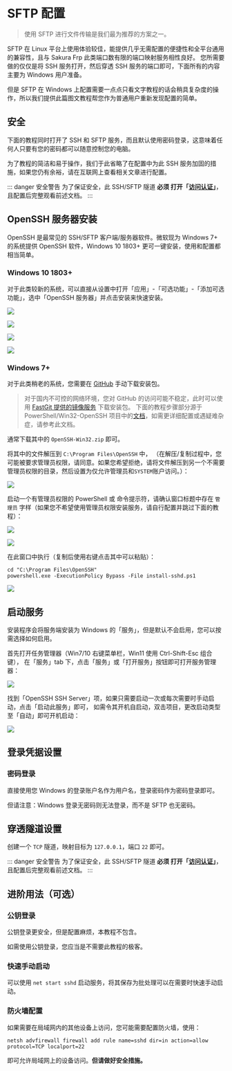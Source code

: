 # SFTP 配置

> 使用 SFTP 进行文件传输是我们最为推荐的方案之一。

SFTP 在 Linux 平台上使用体验较佳，能提供几乎无需配置的便捷性和全平台通用的兼容性，且与 Sakura Frp 此类端口数有限的端口映射服务相性良好。
您所需要做的仅仅是将 SSH 服务打开，然后穿透 SSH 服务的端口即可，下面所有的内容主要为 Windows 用户准备。

但是 SFTP 在 Windows 上配置需要一点点只看文字教程的话会稍具复杂度的操作，所以我们提供此篇图文教程帮您作为普通用户重新发现配置的简单。

## 安全

下面的教程同时打开了 SSH 和 SFTP 服务，而且默认使用密码登录，这意味着任何人只要有您的密码都可以随意控制您的电脑。

为了教程的简洁和易于操作，我们于此省略了在配置中为此 SSH 服务加固的措施，如果您仍有余裕，请在互联网上查看相关文章进行配置。

::: danger 安全警告
为了保证安全，此 SSH/SFTP 隧道 **必须 打开「[访问认证](/bestpractice/security)」**，且配置后完整观看前述文档。
:::

## OpenSSH 服务器安装

OpenSSH 是最常见的 SSH/SFTP 客户端/服务器软件。微软现为 Windows 7+ 的系统提供 OpenSSH 软件，Windows 10 1803+ 更可一键安装，使用和配置都相当简单。

### Windows 10 1803+

对于此类较新的系统，可以直接从设置中打开「应用」-「可选功能」-「添加可选功能」，选中「OpenSSH 服务器」并点击安装来快速安装。

![](./_images/sftp-win-setting-app.png)

![](./_images/sftp-win-setting-enable-feature.png)

![](./_images/sftp-win-setting-add-feature.png)

![](./_images/sftp-win-setting-add-sshd.png)

### Windows 7+

对于此类稍老的系统，您需要在 [GitHub](https://github.com/PowerShell/Win32-OpenSSH/releases/latest) 手动下载安装包。

> 对于国内不可控的网络环境，您对 GitHub 的访问可能不稳定，此时可以使用 [FastGit 提供的镜像服务](https://github.com/PowerShell/Win32-OpenSSH/releases/latest) 下载安装包。
> 下面的教程步骤部分源于 PowerShell/Win32-OpenSSH 项目中的[文档](https://github.com/PowerShell/Win32-OpenSSH/wiki/Install-Win32-OpenSSH)，如需更详细配置或遇疑难杂症，请参考此文档。

通常下载其中的 `OpenSSH-Win32.zip` 即可。

将其中的文件解压到 `C:\Program Files\OpenSSH` 中，
（在解压/复制过程中，您可能被要求管理员权限，请同意。如果您希望拒绝，请将文件解压到另一个不需要管理员权限的目录，然后设置为仅允许管理员和`SYSTEM`账户访问。）：

![](./_images/sftp-win-extract-sshd.png)

启动一个有管理员权限的 PowerShell 或 命令提示符，请确认窗口标题中存在 `管理员` 字样（如果您不希望使用管理员权限安装服务，请自行配置并跳过下面的教程）：

![](./_images/sftp-win-run-pwsh-admin.png)

![](./_images/sftp-win-is-admin.png)

在此窗口中执行（复制后使用右键点击其中可以粘贴）：

```batch
cd "C:\Program Files\OpenSSH"
powershell.exe -ExecutionPolicy Bypass -File install-sshd.ps1
```

![](./_images/sftp-win-win7-inst.png)

## 启动服务

安装程序会将服务端安装为 Windows 的「服务」，但是默认不会启用，您可以按需选择如何启用。

首先打开任务管理器（Win7/10 右键菜单栏，Win11 使用 Ctrl-Shift-Esc 组合键），
在「服务」tab 下，点击「服务」或「打开服务」按钮即可打开服务管理器：

![](./_images/sftp-win-services-btn.png)

找到「OpenSSH SSH Server」项，如果只需要启动一次或每次需要时手动启动，点击「启动此服务」即可，
如需令其开机自启动，双击项目，更改启动类型至「自动」即可开机启动：

![](./_images/sftp-win-services-manage.png)

## 登录凭据设置

### 密码登录

直接使用您 Windows 的登录账户名作为用户名，登录密码作为密码登录即可。

但请注意：Windows 登录无密码则无法登录，而不是 SFTP 也无密码。

## 穿透隧道设置

创建一个 `TCP` 隧道，映射目标为 `127.0.0.1`，端口 `22` 即可。

::: danger 安全警告
为了保证安全，此 SSH/SFTP 隧道 **必须 打开「[访问认证](/bestpractice/security)」**，且配置后完整观看前述文档。
:::

## 进阶用法（可选）

### 公钥登录

公钥登录更安全，但是配置麻烦，本教程不包含。

如需使用公钥登录，您应当是不需要此教程的极客。

### 快速手动启动

可以使用 `net start sshd` 启动服务，将其保存为批处理可以在需要时快速手动启动。

### 防火墙配置

如果需要在局域网内的其他设备上访问，您可能需要配置防火墙，使用：

```batch
netsh advfirewall firewall add rule name=sshd dir=in action=allow protocol=TCP localport=22
```

即可允许局域网上的设备访问。**但请做好安全措施。**

